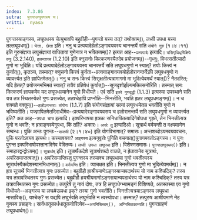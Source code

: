 ```yaml
---
index:  7.3.86
sutra:  पुगन्तलघूपघस्य च।
vritti:  nyasa
---
```


पुगन्तस्याङ्गस्य, लघूपधस्य चेत्युभावपि बहुव्रीही--पुगन्तो यस्य तत्? तथोक्तम्(), लध्वी उपधा यस्य तल्लघूपधम्()। `भेत्ता, छेत्ता` इति। 
ननु च प्रत्ययादेर्हलोऽङ्गावयवस्य चानन्तर्ये सति `संयोगे गुरु` (१।४।११) इति गुरुसंज्ञया लघुसंज्ञायां वाधितायां गुणेनात्र न भवितव्यम्()? इत्यत आह--`प्रत्ययादेः` इत्यादि। `त्रसिगृधिधृषिक्षिपेः क्नुः` (3.2.140), `हलन्ताच्च` (1.2.10) इति क्नुसनोः कित्करणस्यैतदेव प्रयोजनम्()--गृध्नुः, विभत्सतीत्यादौ गुणो मा भूदिति। यदि प्रत्ययादेर्हलोऽङ्गावयवस्य चानक्तर्ये सति लघूपधगुणो न स्यात्? तयोः कित्त्वं न कुर्यात्(), कृतञ्च, तस्मात्? क्नुसनो कित्त्वं कुर्वता--प्रत्ययाङ्गावयवयोर्हलोरानन्तर्येऽपि लघूपधगुणो न व्यावर्त्त्यत इति ज्ञापितमेतत्()। ननु च सनः कित्त्वं सिसृक्षतीत्यत्रामागमो मा भूदित्येवमर्थं स्यात्()? नैतदस्ति; यदि ह्रेतत्? प्रयोजनमभिमतं स्यात्? तत्रैवं प्रतिषेधं कुर्यात्()--सूजदृशोर्झल्यमकित्सनोरिति। तस्मात् सनः कित्करणं ज्ञापकमेव यद लघूपधल्यानेन गुणो विधीयते। एवं सति `इको गुणवृद्धी` (1.1.3) इत्यस्या उपस्थाने सति यत्र तत्र स्थितस्येको गुणः प्रसज्येत, ततश्चेहापि प्राप्नोति--भिनत्तीति, भवति ह्रतर लघूपधमङ्गम्()। न च शक्यते वक्तुम्()--`हलोऽनन्तराः संयोगः` (1.1.7) इति संयोगसंज्ञायां सत्यां लघूपधमेतन्न भवतीति गुणो न भविष्यतीति। यज्ज्ञापितमेतदिदाधीमेव--प्रत्ययादेरङ्गावयवसय च हलोरानन्तर्ये सति लघुपधगुणो न व्यावर्त्त्यत इति? अत आह--`उपधा चात्र` इत्यादि। इक्परिभाषया ह्रत्रकः सनिधापितत्वादिगेवोपधा गृह्रते, तेन भिनत्तीत्यत्र गुणो न भवति; न ह्रत्राङ्गस्येगुपधा, किं तर्हि? अकारः। 
`अपरे तु` इत्यादिओ। सूत्रार्थ वर्मयन्ती त वक्ष्यमाणेन सम्बन्धः। पुकि अन्तः पुगन्तः--`सप्तमी` (२।१।४०) इति योगविभागात्? समासः। अन्तशब्दोऽयमवयववचनः, पुकि परतोऽवयव इत्यर्थः। कस्यावयवः? `अङ्गस्य` इत्यनुवृत्तेः पुगिति वचनात्()पुगागमवतोऽङ्गस्य। न पुनः पुगन्त इक्परिभाषोपश्तानादिगेव वेदितव्यः। `लध्वी उपधा लघूपधा` इति। विशेषणसमासः। `पुगन्तलघूपधम्()` इति। समाहारद्वन्द्वोऽयम्()। `सूत्रार्थम्` इति। तूत्रार्थैकदेशे सूत्रार्थशब्दो वत्र्तते, न ह्रेतावानेव सूत्रार्थः, अपरिसमाप्तत्वात्()। अपरिसमाप्तिस्तु पुगन्तस्य तस्याश्च लघूपधाया गुणो भवतीत्यस्य सूत्रार्थस्यैकदेशस्यानभिधानात्()। `वर्णयन्ति` इति। व्याचक्षत इति। भिनत्तीत्यत्र गुणो मा भूदित्येवमर्थम्()। न ह्रत्र सूत्रार्थे भिनत्तीत्यत्र गुणः प्रसज्येत। बहुव्रीहौ ह्राश्रीयमाणेऽङ्गस्यान्यपदार्थस्य यो नाम कश्चिदिक्? तस्य यत्र तत्रावस्थितस्य गुणः प्रसज्येत। बहुव्रीहौ हयश्रीयमाणोऽङ्गसयान्यपदार्थस्य यो नाम कश्चिदिक्? तस्य यत्र तत्रावस्थितस्य गुणः प्रसज्येत। तत्पुरेषे तु नायं दोषः, तत्र हि लघूपधेग्भ्यामङ्गं विशिष्यते, अतस्तस्या एव गुणो विधीयते--अङ्गस्य या लघ#ऊपधा इक्? तस्या गुणो भवतीति। भिनत्तीत्यत्रयाऽङ्गस्य लघूपधा नासाविक्(), यश्चेक्? स यद्यपि लघुर्भवति लघुर्भवति न त्वस्योपधा। तस्मात्? तत्पुरुष आश्रीयमाणे नेह गुणस्य प्रसङ्गः। 
सार्वधातुकार्धधातुकयोरित्येव--`अगनिचित्त्वम्(), अग्निचितकाम्यति`। पुगन्तग्रहणं लघूपधार्थम्()॥
